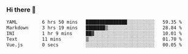 ### Hi there 👋

<!--
**urzz/urzz** is a ✨ _special_ ✨ repository because its `README.md` (this file) appears on your GitHub profile.

Here are some ideas to get you started:

- 🔭 I’m currently working on ...
- 🌱 I’m currently learning ...
- 👯 I’m looking to collaborate on ...
- 🤔 I’m looking for help with ...
- 💬 Ask me about ...
- 📫 How to reach me: ...
- 😄 Pronouns: ...
- ⚡ Fun fact: ...
-->

<!--START_SECTION:waka-->

```txt
YAML         6 hrs 50 mins   ███████████████░░░░░░░░░░   59.35 %
Markdown     3 hrs 19 mins   ███████▒░░░░░░░░░░░░░░░░░   28.84 %
INI          1 hr 9 mins     ██▓░░░░░░░░░░░░░░░░░░░░░░   10.01 %
Text         11 mins         ▒░░░░░░░░░░░░░░░░░░░░░░░░   01.70 %
Vue.js       0 secs          ░░░░░░░░░░░░░░░░░░░░░░░░░   00.05 %
```

<!--END_SECTION:waka-->
